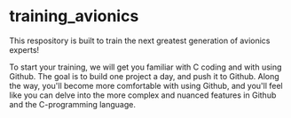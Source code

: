 # training_avionics
This respository is built to train the next greatest generation of avionics experts!

To start your training, we will get you familiar with C coding and with using Github.
The goal is to build one project a day, and push it to Github. Along the way, you'll 
become more comfortable with using Github, and you'll feel like you can delve into the
more complex and nuanced features in Github and the C-programming language.
